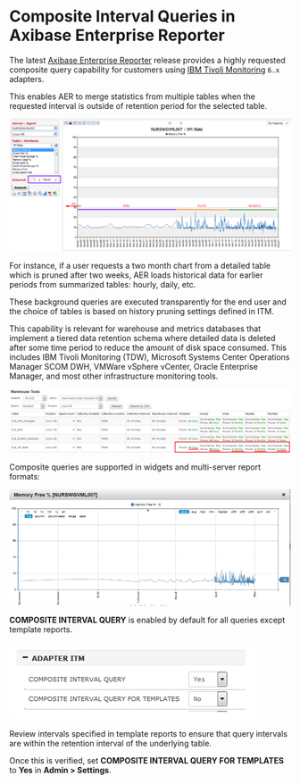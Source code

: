 # Composite Interval Queries in Axibase Enterprise Reporter

The latest [Axibase Enterprise Reporter](https://axibase.com/products/axibase-enterprise-reporter/) release provides a highly requested composite query capability for customers using [IBM Tivoli Monitoring](https://www.ibm.com/support/knowledgecenter/en/SSTFXA_6.3.0/com.ibm.itm.doc_6.3/install/itm_over.htm) `6.x` adapters.

This enables AER to merge statistics from multiple tables when the requested interval is outside of retention period for the selected table.

![](./images/composite_interval_query.png)

For instance, if a user requests a two month chart from a detailed table which is pruned after two weeks, AER loads historical data for earlier periods from summarized tables: hourly, daily, etc.

These background queries are executed transparently for the end user and the choice of tables is based on history pruning settings defined in ITM.

This capability is relevant for warehouse and metrics databases that implement a tiered data retention schema where detailed data is deleted after some time period to reduce the amount of disk space consumed. This includes IBM Tivoli Monitoring (TDW), Microsoft Systems Center Operations Manager SCOM DWH, VMWare vSphere vCenter, Oracle Enterprise Manager, and most other infrastructure monitoring tools.

![](./images/itm-history-collection-settings.png)

Composite queries are supported in widgets and multi-server report formats:

![](./images/composite_interval_query_widget.png)

**COMPOSITE INTERVAL QUERY** is enabled by default for all queries except template reports.

![](./images/composite-query-settings.png)

Review intervals specified in template reports to ensure that query intervals are within the retention interval of the underlying table.

Once this is verified, set **COMPOSITE INTERVAL QUERY FOR TEMPLATES** to **Yes** in **Admin > Settings**.

